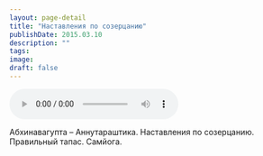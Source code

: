 ```yaml
---
layout: page-detail
title: "Наставления по созерцанию"
publishDate: 2015.03.10
description: ""
tags:
image:
draft: false
---
```


<audio title="2015.03.10 - Наставления по созерцанию.mp3" src="https://filer-api.advayta.org/v1.0/public/files/74977" controls=""></audio>

 Абхинавагупта – Аннутараштика. Наставления по созерцанию. Правильный тапас. Самйога. 

  
